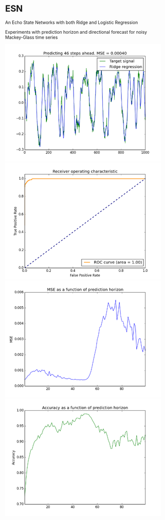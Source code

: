 # ESN 

An Echo State Networks with both Ridge and Logistic Regression

Experiments with prediction horizon and directional forecast for noisy Mackey-Glass time series

![alt tag](images/figure_1s.png)
![alt tag](images/figure_3s.png)
![alt tag](images/figure_4s.png)
![alt tag](images/figure_6s.png)